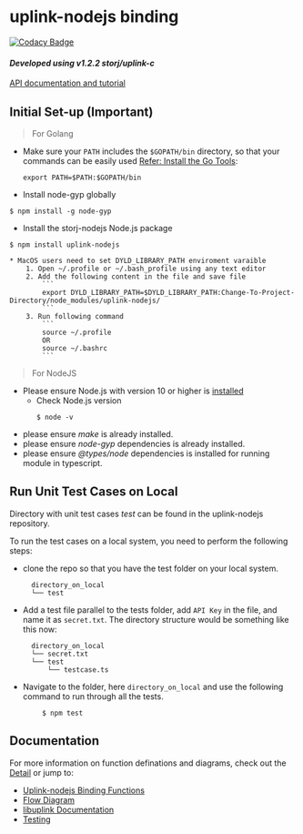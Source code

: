 # <b>uplink-nodejs binding</b>

[![Codacy Badge](https://api.codacy.com/project/badge/Grade/6acbf8b6d3dc42e98a30df0324334ca2)](https://app.codacy.com/gh/storj-thirdparty/uplink-nodejs?utm_source=github.com&utm_medium=referral&utm_content=storj-thirdparty/uplink-nodejs&utm_campaign=Badge_Grade_Dashboard)

#### *Developed using v1.2.2 storj/uplink-c*

[API documentation and tutorial](https://storj-thirdparty.github.io/uplink-nodejs/#/)

## <b>Initial Set-up (Important)</b>

>For Golang
   * Make sure your `PATH` includes the `$GOPATH/bin` directory, so that your commands can be easily used [Refer: Install the Go Tools](https://golang.org/doc/install):
        ```
        export PATH=$PATH:$GOPATH/bin
        ```


* Install node-gyp globally
```
$ npm install -g node-gyp
```
* Install the storj-nodejs Node.js package
```
$ npm install uplink-nodejs
```
    * MacOS users need to set DYLD_LIBRARY_PATH enviroment varaible
        1. Open ~/.profile or ~/.bash_profile using any text editor
        2. Add the following content in the file and save file
            ```
            export DYLD_LIBRARY_PATH=$DYLD_LIBRARY_PATH:Change-To-Project-Directory/node_modules/uplink-nodejs/
            ```
        3. Run following command
            ```
            source ~/.profile
            OR
            source ~/.bashrc
            ```

>For NodeJS
 * Please ensure Node.js with version 10 or higher is [installed](https://nodejs.org/en/download/)
   * Check Node.js version
        ```
        $ node -v
        ```
 * please ensure *make* is already installed.
 * please ensure *node-gyp* dependencies is already installed.
 * please ensure *@types/node* dependencies is installed for running module in typescript.

## <b>Run Unit Test Cases on Local</b>

Directory with unit test cases *test* can be found in the uplink-nodejs repository.

To run the test cases on a local system, you need to perform the following steps:
* clone the repo so that you have the test folder on your local system.

        directory_on_local
        └── test

* Add a test file parallel to the tests folder, add ```API Key``` in the file, and name it as ```secret.txt```. The directory structure would be something like this now:

        directory_on_local
        └── secret.txt
        └── test
            └── testcase.ts

* Navigate to the folder, here ```directory_on_local``` and use the following command to run through all the tests.
```
        $ npm test
```

## <b>Documentation</b>
For more information on function definations and diagrams, check out the [Detail](//github.com/storj-thirdparty/uplink-nodejs/wiki/Home) or jump to:
* [Uplink-nodejs Binding Functions](//github.com/storj-thirdparty/uplink-nodejs/wiki/#binding-functions)
* [Flow Diagram](//github.com/storj-thirdparty/uplink-nodejs/wiki/#flow-diagram)
* [libuplink Documentation](https://godoc.org/storj.io/uplink)
* [Testing](//github.com/storj-thirdparty/uplink-nodejs/wiki/#testing)
